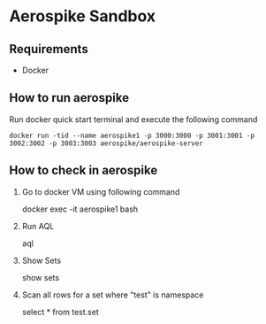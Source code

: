 # Aerospike Sandbox

## Requirements
- Docker

## How to run aerospike
Run docker quick start terminal and execute the following command    
    
    docker run -tid --name aerospike1 -p 3000:3000 -p 3001:3001 -p 3002:3002 -p 3003:3003 aerospike/aerospike-server
    
## How to check in aerospike

1. Go to docker VM using following command

    docker exec -it aerospike1 bash
    
2. Run AQL

    aql
    
3. Show Sets

    show sets
    
4. Scan all rows for a set where "test" is namespace

    select * from test.set